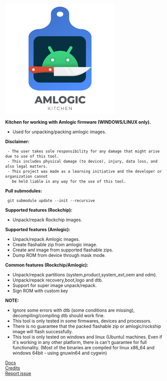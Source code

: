 <p align="left">
  <img src="docs/logo.png" width="350" >
</p>

<b>Kitchen for working with Amlogic firmware (WINDOWS/LINUX only).</b>
- Used for unpacking/packing amlogic images.

<b>Disclaimer:</b>

     - The user takes sole responsibility for any damage that might arise due to use of this tool.
     - This includes physical damage (to device), injury, data loss, and also legal matters.
     - This project was made as a learning initiative and the developer or organization cannot
       be held liable in any way for the use of this tool.

<b>Pull submodules:</b>

     git submodule update --init --recursive

<b>Supported features (Rockchip):</b>
- Unpack/repack Rockchip images.

<b>Supported features (Amlogic):</b>
- Unpack/repack Amlogic images.
- Create flashable zip from amlogic image.
- Create aml image from supported flashable zips.
- Dump ROM from device through mask mode.

<b>Common features (Rockchip/Amlogic):</b>
- Unpack/repack partitions (system,product,system_ext,oem and odm).
- Unpack/repack recovery,boot,logo and dtb.
- Support for super image unpack/repack.
- Sign ROM with custom key

<b>NOTE:</b>
- Ignore some errors with dtb (some conditions are missing), decompiling/compiling dtb should work fine.
- This tool is only tested in some firmwares, devices and processors.
- There is no guarantee that the packed flashable zip or amlogic/rockship image will flash successfully.
- This tool is only tested on windows and linux (Ubuntu) machines. Even if it's working in any other platform, 
  there is can't guarantee for full functionality.
  (Most of the binaries are compiled for linux x86_64 and windows 64bit - using gnuwin64 and cygwin)

[Docs](docs)<br/>
[Credits](docs/credits.md)<br/>
[Report issue](https://github.com/xKern/AmlogicKitchen/issues/new)
